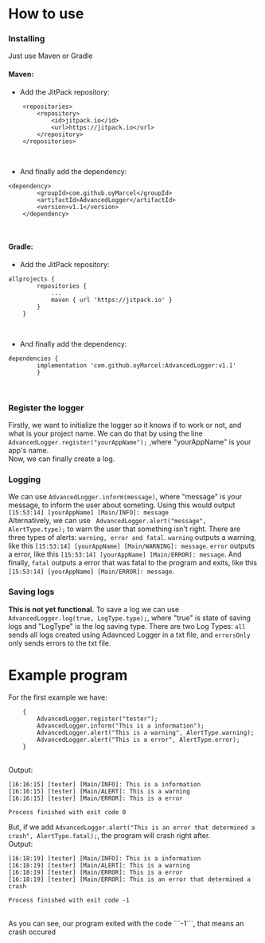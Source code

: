 # How to use
### Installing
Just use Maven or Gradle </br>
#### Maven:</br>
- Add the JitPack repository: </br>
```
	<repositories>
		<repository>
		    <id>jitpack.io</id>
		    <url>https://jitpack.io</url>
		</repository>
	</repositories>
```
</br>

- And finally add the dependency:
```
<dependency>
	    <groupId>com.github.oyMarcel</groupId>
	    <artifactId>AdvancedLogger</artifactId>
	    <version>v1.1</version>
	</dependency>
```
</br>

#### Gradle:
- Add the JitPack repository: </br>

```	
allprojects {
		repositories {
			...
			maven { url 'https://jitpack.io' }
		}
	}
```
</br>

- And finally add the dependency:
```
dependencies {
		implementation 'com.github.oyMarcel:AdvancedLogger:v1.1'
		}
```
</br>

### Register the logger
Firstly, we want to initialize the logger so it knows if to work or not, and what is your project name. We can do that by using the line
```AdvancedLogger.register("yourAppName");``` ,where "yourAppName" is your app's name.</br>
Now, we can finally create a log.</br>
### Logging
We can use ```AdvancedLogger.inform(message)```, where "message" is your message, to inform the user about someting. Using this would output ```[15:53:14] [yourAppName] [Main/INFO]: message```</br>
Alternatively, we can use ``` AdvancedLogger.alert("message", AlertType.type);``` to warn the user that something isn't right. There are three types of alerts: ```warning, error and fatal```. ```warning``` outputs a warning, like this ```[15:53:14] [yourAppName] [Main/WARNING]: message```. ```error``` outputs a error, like this ```[15:53:14] [yourAppName] [Main/ERROR]: message```. And finally, ```fatal``` outputs a error that was fatal to the program and exits, like this ```[15:53:14] [yourAppName] [Main/ERROR]: message```.
### Saving logs
**This is not yet functional.** To save a log we can use ```AdvancedLogger.log(true, LogType.type);```, where "true" is state of saving logs and "LogType" is the log saving type. There are two Log Types: ```all``` sends all logs created using Adavnced Logger in a txt file, and ```errorsOnly``` only sends errors to the txt file.
# Example program
For the first example we have: </br>
``` public static void main(String[] args)
    {
        AdvancedLogger.register("tester");
        AdvancedLogger.inform("This is a information");
        AdvancedLogger.alert("This is a warning", AlertType.warning);
        AdvancedLogger.alert("This is a error", AlertType.error);
    }
```
</br> Output:
```AdvancedLogger was initialized by tester
[16:16:15] [tester] [Main/INFO]: This is a information
[16:16:15] [tester] [Main/ALERT]: This is a warning
[16:16:15] [tester] [Main/ERROR]: This is a error

Process finished with exit code 0
```
But, if we add ```AdvancedLogger.alert("This is an error that determined a crash", AlertType.fatal);```, the program will crash right after.</br>
Output:
```AdvancedLogger was initialized by tester
[16:18:19] [tester] [Main/INFO]: This is a information
[16:18:19] [tester] [Main/ALERT]: This is a warning
[16:18:19] [tester] [Main/ERROR]: This is a error
[16:18:19] [tester] [Main/ERROR]: This is an error that determined a crash

Process finished with exit code -1
```
</br>
As you can see, our program exited with the code ```-1```, that means an crash occured
